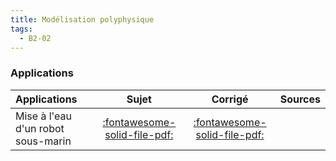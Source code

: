 ```yaml
---
title: Modélisation polyphysique 
tags:
  - B2-02
---
```


[comment]: <> (Généré automatiquement par ALL_PDF/make_markdown.py, creation_fichiers_activites)


### Applications 
 
| Applications | Sujet | Corrigé | Sources  | 
| :-------------- | :---: | :-----: | :------: | 
| Mise à l'eau d'un robot sous-marin | [:fontawesome-solid-file-pdf:](https://xpessoles-cpge.fr/pdf/Application_01_ROV_Sujet.pdf) | [:fontawesome-solid-file-pdf:](https://xpessoles-cpge.fr/pdf/Application_01_ROV_Corrige.pdf) | | La Seine Musicale | [:fontawesome-solid-file-pdf:](https://xpessoles-cpge.fr/pdf/Application_02_SeineMusicale_Sujet.pdf) | [:fontawesome-solid-file-pdf:](https://xpessoles-cpge.fr/pdf/Application_02_SeineMusicale_Corrige.pdf) | | Direction automatique découplée | [:fontawesome-solid-file-pdf:](https://xpessoles-cpge.fr/pdf/Application_03_DirectionDecouplee_Sujet.pdf) | [:fontawesome-solid-file-pdf:](https://xpessoles-cpge.fr/pdf/Application_03_DirectionDecouplee_Corrige.pdf) | [:material-github:](https://github.com/xpessoles/PSI_Cy_01_ModelisationSystemes/tree/main/Ch_01_Generalites/Application_03_DirectionDecouplee) | 




